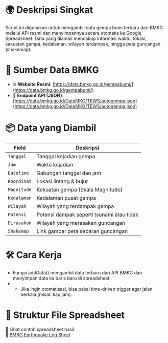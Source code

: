 # 🌍 Deskripsi Singkat

Script ini digunakan untuk mengambil data gempa bumi terbaru dari BMKG melalui API resmi dan menyimpannya secara otomatis ke Google Spreadsheet. Data yang diambil mencakup informasi waktu, lokasi, kekuatan gempa, kedalaman, wilayah terdampak, hingga peta guncangan (shakemap).


# 🔗 Sumber Data BMKG

- 🌐 **Website Resmi**: [https://data.bmkg.go.id/gempabumi/](https://data.bmkg.go.id/gempabumi/)
- 📡 **Endpoint API (JSON)**: [https://data.bmkg.go.id/DataMKG/TEWS/autogempa.json](https://data.bmkg.go.id/DataMKG/TEWS/autogempa.json)


# 📦 Data yang Diambil
| **Field**   | **Deskripsi**                             |
| ----------- | ----------------------------------------- |
| `Tanggal`   | Tanggal kejadian gempa                    |
| `Jam`       | Waktu kejadian                            |
| `Datetime`  | Gabungan tanggal dan jam                  |
| `Koordinat` | Lokasi lintang & bujur                    |
| `Magnitude` | Kekuatan gempa (Skala Magnitudo)          |
| `Kedalaman` | Kedalaman pusat gempa                     |
| `Wilayah`   | Wilayah yang terdampak gempa              |
| `Potensi`   | Potensi dampak seperti tsunami atau tidak |
| `Dirasakan` | Wilayah yang merasakan guncangan          |
| `Shakemap`  | Link gambar peta sebaran guncangan        |


# 🛠️ Cara Kerja
- Fungsi addData() mengambil data terbaru dari API BMKG dan menyimpan data ke baris baru di spreadsheet.
- - Jika ingin otomatisasi, bisa pakai time-driven trigger agar jalan berkala (misal: tiap jam).

# 📁 Struktur File Spreadsheet

🔎 Lihat contoh spreadsheet hasil:  
📄 [BMKG Earthquake Log Sheet](https://docs.google.com/spreadsheets/d/1hmymhKAfgLGETWPOAlcwW1VyH5cHI-LHHHdZTimsozU/edit?usp=sharing)

